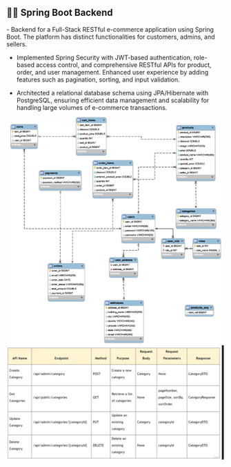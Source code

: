 
<h2>👨‍💻 Spring Boot Backend</h2>
-	Backend for a Full-Stack RESTful e-commerce application using Spring Boot. The platform has distinct functionalities for customers, admins, and sellers. 

-	Implemented Spring Security with JWT-based authentication, role-based access control, and comprehensive RESTful APIs for product, order, and user management. Enhanced user experience by adding features such as pagination, sorting, and input validation.
  
-	Architected a relational database schema using JPA/Hibernate with PostgreSQL, ensuring efficient data management and scalability for handling large volumes of e-commerce transactions. 

![Database Design](https://github.com/tanka/Java-SpringBoot-Ecom-Project/blob/master/err-diagram.PNG)
![API Design for first Entity](https://github.com/tanka/Java-SpringBoot-Ecom-Project/blob/master/application-end-points.PNG)
